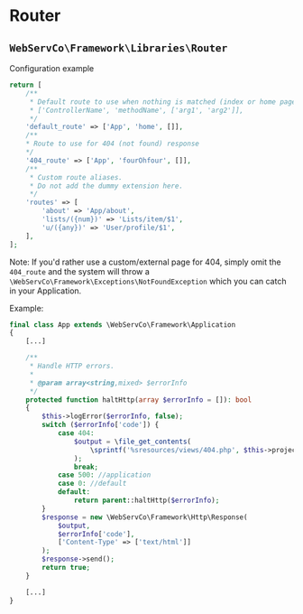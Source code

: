 # Router

## `WebServCo\Framework\Libraries\Router`

Configuration example

```php
return [
    /**
     * Default route to use when nothing is matched (index or home page).
     * ['ControllerName', 'methodName', ['arg1', 'arg2']],
     */
    'default_route' => ['App', 'home', []],
    /**
    * Route to use for 404 (not found) response
    */
    '404_route' => ['App', 'fourOhfour', []],
    /**
     * Custom route aliases.
     * Do not add the dummy extension here.
     */
    'routes' => [
        'about' => 'App/about',
        'lists/({num})' => 'Lists/item/$1',
        'u/({any})' => 'User/profile/$1',
    ],
];

```

Note: If you'd rather use a custom/external page for 404, simply omit the `404_route` and the system will throw a `\WebServCo\Framework\Exceptions\NotFoundException` which you can catch in your Application.

Example:

```php
final class App extends \WebServCo\Framework\Application
{
    [...]

    /**
     * Handle HTTP errors.
     *
     * @param array<string,mixed> $errorInfo
     */
    protected function haltHttp(array $errorInfo = []): bool
    {
        $this->logError($errorInfo, false);
        switch ($errorInfo['code']) {
            case 404:
                $output = \file_get_contents(
                    \sprintf('%sresources/views/404.php', $this->projectPath)
                );
                break;
            case 500: //application
            case 0: //default
            default:
                return parent::haltHttp($errorInfo);
        }
        $response = new \WebServCo\Framework\Http\Response(
            $output,
            $errorInfo['code'],
            ['Content-Type' => ['text/html']]
        );
        $response->send();
        return true;
    }

    [...]
}
```
